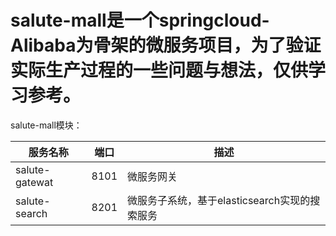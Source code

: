 # salute-mall是一个springcloud-Alibaba为骨架的微服务项目，为了验证实际生产过程的一些问题与想法，仅供学习参考。



salute-mall模块：

服务名称 | 端口 | 描述
---|---|---
salute-gatewat| 8101| 微服务网关
salute-search| 8201 | 微服务子系统，基于elasticsearch实现的搜索服务
